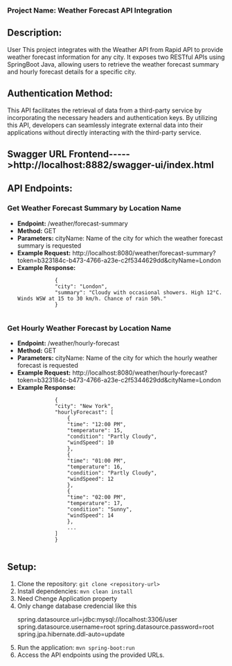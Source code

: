 ### Project Name: Weather Forecast API Integration

<h2>Description:</h2>
<p>User
This project integrates with the Weather API from Rapid API to provide weather forecast information for any city. It exposes two RESTful APIs using SpringBoot Java, allowing users to retrieve the weather forecast summary and hourly forecast details for a specific city.</p>

<h2>Authentication Method:</h2>

<p>This API facilitates the retrieval of data from a third-party service by incorporating the necessary headers and authentication keys. By utilizing this API, developers can seamlessly integrate external data into their applications without directly interacting with the third-party service.</p>

## Swagger URL Frontend----->http://localhost:8882/swagger-ui/index.html

## API Endpoints:

<h3>Get Weather Forecast Summary by Location Name</h3>

<ul>
        <li><strong>Endpoint:</strong> /weather/forecast-summary</li>
        <li><strong>Method:</strong> GET</li>
        <li><strong>Parameters:</strong> cityName: Name of the city for which the weather forecast summary is requested</li>
        <li><strong>Example Request:</strong> http://localhost:8080/weather/forecast-summary?token=b323184c-b473-4766-a23e-c2f5344629dd&cityName=London</li>
        <li><strong>Example Response:</strong></li>
        <code>
            {
            "city": "London",
            "summary": "Cloudy with occasional showers. High 12°C. Winds WSW at 15 to 30 km/h. Chance of rain 50%."
            }
        </code>
    </ul>
    <h3>Get Hourly Weather Forecast by Location Name</h3>
    <ul>
        <li><strong>Endpoint:</strong> /weather/hourly-forecast</li>
        <li><strong>Method:</strong> GET</li>
        <li><strong>Parameters:</strong> cityName: Name of the city for which the hourly weather forecast is requested</li>
        <li><strong>Example Request:</strong> http://localhost:8080/weather/hourly-forecast?token=b323184c-b473-4766-a23e-c2f5344629dd&cityName=London</li>
        <li><strong>Example Response:</strong></li>
        <code>
            {
            "city": "New York",
            "hourlyForecast": [
                {
                "time": "12:00 PM",
                "temperature": 15,
                "condition": "Partly Cloudy",
                "windSpeed": 10
                },
                {
                "time": "01:00 PM",
                "temperature": 16,
                "condition": "Partly Cloudy",
                "windSpeed": 12
                },
                {
                "time": "02:00 PM",
                "temperature": 17,
                "condition": "Sunny",
                "windSpeed": 14
                },
                ...
            ]
            }
        </code>
    </ul>
    <h2>Setup:</h2>
    <ol>
        <li>Clone the repository: <code>git clone &lt;repository-url&gt;</code></li>
        <li>Install dependencies: <code>mvn clean install</code></li>
        <li> Need Chenge Application property </li>
        <li> Only change database credencial like this </li>
        <p> spring.datasource.url=jdbc:mysql://localhost:3306/user
spring.datasource.username=root
spring.datasource.password=root
spring.jpa.hibernate.ddl-auto=update</p>
        <li>Run the application: <code>mvn spring-boot:run</code></li>
        <li>Access the API endpoints using the provided URLs.</li>
    </ol>
